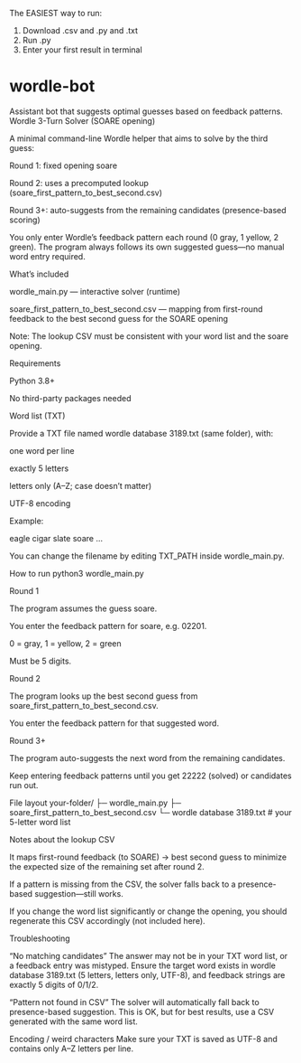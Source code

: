 The EASIEST way to run:
1. Download .csv and .py and .txt
2. Run .py
3. Enter your first result in terminal




# wordle-bot
Assistant bot that suggests optimal guesses based on feedback patterns.  
Wordle 3-Turn Solver (SOARE opening)

A minimal command-line Wordle helper that aims to solve by the third guess:

Round 1: fixed opening soare

Round 2: uses a precomputed lookup (soare_first_pattern_to_best_second.csv)

Round 3+: auto-suggests from the remaining candidates (presence-based scoring)

You only enter Wordle’s feedback pattern each round (0 gray, 1 yellow, 2 green).
The program always follows its own suggested guess—no manual word entry required.

What’s included

wordle_main.py — interactive solver (runtime)

soare_first_pattern_to_best_second.csv — mapping from first-round feedback to the best second guess for the SOARE opening

Note: The lookup CSV must be consistent with your word list and the soare opening.

Requirements

Python 3.8+

No third-party packages needed

Word list (TXT)

Provide a TXT file named wordle database 3189.txt (same folder), with:

one word per line

exactly 5 letters

letters only (A–Z; case doesn’t matter)

UTF-8 encoding

Example:

eagle
cigar
slate
soare
...


You can change the filename by editing TXT_PATH inside wordle_main.py.

How to run
python3 wordle_main.py


Round 1

The program assumes the guess soare.

You enter the feedback pattern for soare, e.g. 02201.

0 = gray, 1 = yellow, 2 = green

Must be 5 digits.

Round 2

The program looks up the best second guess from soare_first_pattern_to_best_second.csv.

You enter the feedback pattern for that suggested word.

Round 3+

The program auto-suggests the next word from the remaining candidates.

Keep entering feedback patterns until you get 22222 (solved) or candidates run out.

File layout
your-folder/
├─ wordle_main.py
├─ soare_first_pattern_to_best_second.csv
└─ wordle database 3189.txt      # your 5-letter word list

Notes about the lookup CSV

It maps first-round feedback (to SOARE) → best second guess to minimize the expected size of the remaining set after round 2.

If a pattern is missing from the CSV, the solver falls back to a presence-based suggestion—still works.

If you change the word list significantly or change the opening, you should regenerate this CSV accordingly (not included here).

Troubleshooting

“No matching candidates”
The answer may not be in your TXT word list, or a feedback entry was mistyped.
Ensure the target word exists in wordle database 3189.txt (5 letters, letters only, UTF-8), and feedback strings are exactly 5 digits of 0/1/2.

“Pattern not found in CSV”
The solver will automatically fall back to presence-based suggestion. This is OK, but for best results, use a CSV generated with the same word list.

Encoding / weird characters
Make sure your TXT is saved as UTF-8 and contains only A–Z letters per line.
